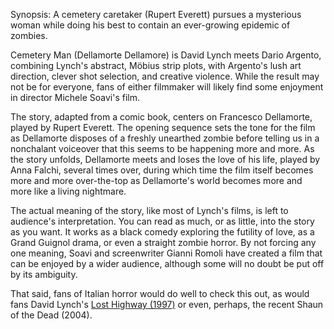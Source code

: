 Synopsis: A cemetery caretaker (Rupert Everett) pursues a mysterious woman while doing his best to contain an ever-growing epidemic of zombies.

Cemetery Man (Dellamorte Dellamore) is David Lynch meets Dario Argento, combining Lynch's abstract, Möbius strip plots, with Argento's lush art direction, clever shot selection, and creative violence. While the result may not be for everyone, fans of either filmmaker will likely find some enjoyment in director Michele Soavi's film.

The story, adapted from a comic book, centers on Francesco Dellamorte, played by Rupert Everett. The opening sequence sets the tone for the film as Dellamorte disposes of a freshly unearthed zombie before telling us in a nonchalant voiceover that this seems to be happening more and more. As the story unfolds, Dellamorte meets and loses the love of his life, played by Anna Falchi, several times over, during which time the film itself becomes more and more over-the-top as Dellamorte's world becomes more and more like a living nightmare.

The actual meaning of the story, like most of Lynch's films, is left to audience's interpretation. You can read as much, or as little, into the story as you want. It works as a black comedy exploring the futility of love, as a Grand Guignol drama, or even a straight zombie horror. By not forcing any one meaning, Soavi and screenwriter Gianni Romoli have created a film that can be enjoyed by a wider audience, although some will no doubt be put off by its ambiguity.

That said, fans of Italian horror would do well to check this out, as would fans David Lynch's <a href="/browse/reviews/lost-highway-1997/">Lost Highway (1997)</a> or even, perhaps, the recent Shaun of the Dead (2004). 
